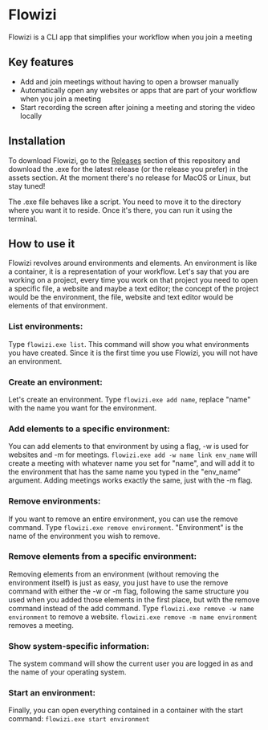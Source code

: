 # Flowizi

Flowizi is a CLI app that simplifies your workflow when you join a meeting

## Key features

- Add and join meetings without having to open a browser manually
- Automatically open any websites or apps that are part of your workflow when you join a meeting
- Start recording the screen after joining a meeting and storing the video locally

## Installation

To download Flowizi, go to the [Releases](https://github.com/jeangiraldoo/flowizi/releases) section of this repository and download the .exe for the latest release (or the release you prefer) in the assets section. At the moment there's no release for MacOS or Linux, but stay tuned!

The .exe file behaves like a script. You need to move it to the directory where you want it to reside. Once it's there, you can run it using the terminal.

## How to use it

Flowizi revolves around environments and elements. An environment is like a container, it is a representation of your workflow. Let's say that you are working on a project, every time you work on that project you need to open a specific file, a website and maybe a text editor; the concept of the project would be the environment, the file, website and text editor would be elements of that environment.

### List environments: 

Type `flowizi.exe list`. This command will show you what environments you have created. Since it is the first time you use Flowizi, you will not have an environment.

### Create an environment:

Let's create an environment. Type `flowizi.exe add name`, replace "name" with the name you want for the environment.

### Add elements to a specific environment:

You can add elements to that environment by using a flag, -w is used for websites and -m for meetings. `flowizi.exe add -w name link env_name` will create a meeting with whatever name you set for "name", and will add it to the environment that has the same name you typed in the "env_name" argument. Adding meetings works exactly the same, just with the -m flag.

### Remove environments:

If you want to remove an entire environment, you can use the remove command. Type `flowizi.exe remove environment`. "Environment" is the name of the environment you wish to remove.

### Remove elements from a specific environment:

Removing elements from an environment (without removing the environment itself) is just as easy, you just have to use the remove command with either the -w or -m flag, following the same structure you used when you added those elements in the first place, but with the remove command instead of the add command. Type `flowizi.exe remove -w name environment` to remove a website. `flowizi.exe remove -m name environment` removes a meeting.

### Show system-specific information:

The system command will show the current user you are logged in as and the name of your operating system.

### Start an environment:

Finally, you can open everything contained in a container with the start command: `flowizi.exe start environment` 
